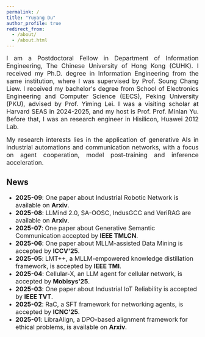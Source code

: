 ```yaml
---
permalink: /
title: "Yuyang Du"
author_profile: true
redirect_from: 
  - /about/
  - /about.html
---
```


<style>
a {
    text-decoration: none !important;
}
</style>

<p style="text-align: justify;"><font size=3> I am a Postdoctoral Fellow in Department of Information Engineering, <a href="https://www.cuhk.edu.hk/english/index.html">The Chinese University of Hong Kong</a> (CUHK). I received my Ph.D. degree in Information Engineering from the same institution, where I was supervised by Prof. <a href="https://www.ie.cuhk.edu.hk/faculty/LIEW-Soung-Chang/">Soung Chang Liew</a>. I received my bachelor's degree from School of Electronics Engineering and Computer Science (EECS), <a href="https://www.pku.edu.cn/">Peking University</a> (PKU), advised by Prof. <a href="https://ele.pku.edu.cn/dzxxen/info/1023/1115.htm">Yiming Lei</a>. I was a visiting scholar at <a href="https://seas.harvard.edu/">Harvard SEAS</a> in 2024-2025, and my host is Prof. Prof. <a href="http://minlanyu.seas.harvard.edu/">Minlan Yu</a>. Before that, I was an research engineer in <a href="https://www.hisilicon.com/en">Hisilicon, Huawei 2012 Lab</a>.</font></p>

<p style="text-align: justify;"><font size=3>My research interests lies in the application of generative AIs in industrial automations and communication networks, with a focus on agent cooperation, model post-training and inference acceleration.</font></p>

News <font size=3></font>
------
* <font size=3><b>2025-09</b>: One paper about <a href="https://arxiv.org/abs/2509.06119">Industrial Robotic Network</a> is available on <b>Arxiv</b>.</font>
* <font size=3><b>2025-08</b>: <a href="https://arxiv.org/abs/2508.13920"> LLMind 2.0</a>, <a href="https://arxiv.org/abs/2509.07436"> SA-OOSC</a>, <a href="https://arxiv.org/abs/2509.01199"> IndusGCC</a> and <a href="https://arxiv.org/abs/2507.15664"> VeriRAG</a> are available on <b>Arxiv</b>.</font>
* <font size=3><b>2025-07</b>: One paper about <a href="https://ieeexplore.ieee.org/document/11113346/">Generative Semantic Communication</a> accepted by <b>IEEE TMLCN</b>.</font>
* <font size=3><b>2025-06</b>: One paper about <a href="https://openreview.net/forum?id=H57HtksYpC">MLLM-assisted Data Mining</a> is accepted by <b>ICCV'25</b>.</font>
* <font size=3><b>2025-05</b>: <a href="https://ieeexplore.ieee.org/document/11045720">LMT++</a>, a MLLM-empowered knowledge distillation framework, is accepted by <b>IEEE TMI</b>.</font>
* <font size=3><b>2025-04</b>: <a href="https://arxiv.org/abs/2504.13190">Cellular-X</a>, an LLM agent for cellular network, is accepted by <b>Mobisys'25</b>.</font>
* <font size=3><b>2025-03</b>: One paper about <a href="https://ieeexplore.ieee.org/document/10902223">Industrial IoT Reliability</a> is accepted by <b>IEEE TVT</b>.</font>
* <font size=3><b>2025-02</b>: <a href="https://ieeexplore.ieee.org/abstract/document/10993716">RaC</a>, a SFT framework for networking agents, is accepted by <b>ICNC'25</b>.</font>
* <font size=3><b>2025-01</b>: <a href="https://arxiv.org/abs/2501.13952">LibraAlign</a>, a DPO-based alignment framework for ethical problems, is available on <b>Arxiv</b>.</font>
